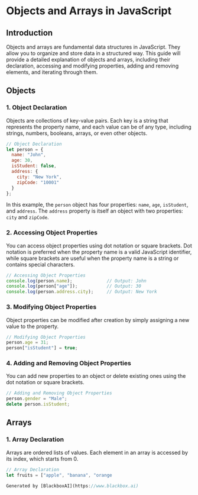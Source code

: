  # Objects and Arrays in JavaScript

## Introduction

Objects and arrays are fundamental data structures in JavaScript. They allow you to organize and store data in a structured way. This guide will provide a detailed explanation of objects and arrays, including their declaration, accessing and modifying properties, adding and removing elements, and iterating through them.

## Objects

### 1. Object Declaration

Objects are collections of key-value pairs. Each key is a string that represents the property name, and each value can be of any type, including strings, numbers, booleans, arrays, or even other objects.

```javascript
// Object Declaration
let person = {
  name: "John",
  age: 30,
  isStudent: false,
  address: {
    city: "New York",
    zipCode: "10001"
  }
};
```

In this example, the `person` object has four properties: `name`, `age`, `isStudent`, and `address`. The `address` property is itself an object with two properties: `city` and `zipCode`.

### 2. Accessing Object Properties

You can access object properties using dot notation or square brackets. Dot notation is preferred when the property name is a valid JavaScript identifier, while square brackets are useful when the property name is a string or contains special characters.

```javascript
// Accessing Object Properties
console.log(person.name);             // Output: John
console.log(person["age"]);           // Output: 30
console.log(person.address.city);     // Output: New York
```

### 3. Modifying Object Properties

Object properties can be modified after creation by simply assigning a new value to the property.

```javascript
// Modifying Object Properties
person.age = 31;
person["isStudent"] = true;
```

### 4. Adding and Removing Object Properties

You can add new properties to an object or delete existing ones using the dot notation or square brackets.

```javascript
// Adding and Removing Object Properties
person.gender = "Male";
delete person.isStudent;
```

## Arrays

### 1. Array Declaration

Arrays are ordered lists of values. Each element in an array is accessed by its index, which starts from 0.

```javascript
// Array Declaration
let fruits = ["apple", "banana", "orange

Generated by [BlackboxAI](https://www.blackbox.ai)